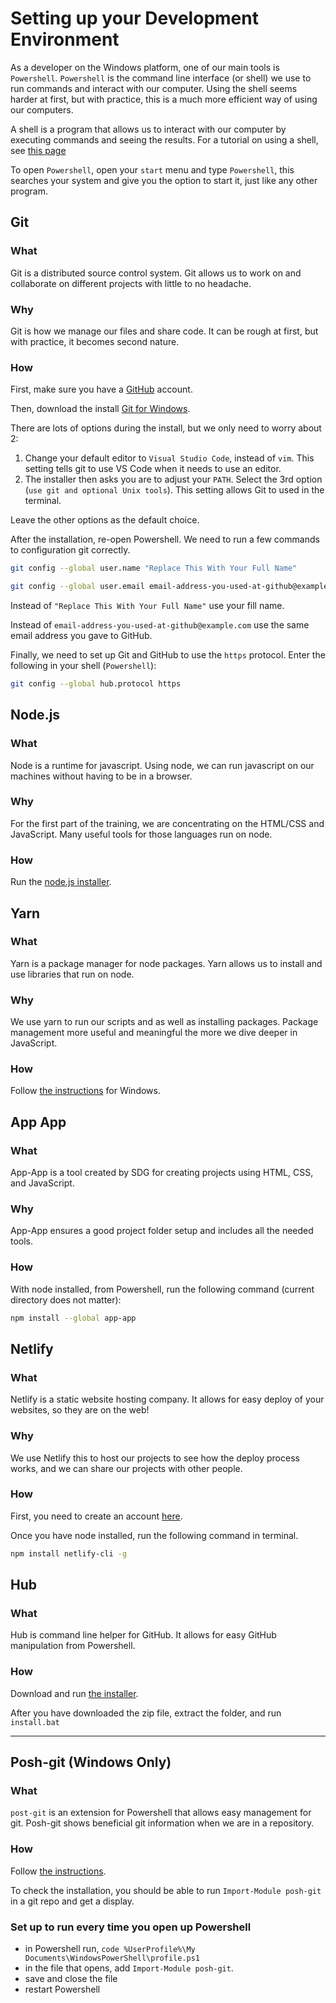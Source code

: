 # Setting up your Development Environment

As a developer on the Windows platform, one of our main tools is `Powershell`. `Powershell` is the command line interface (or shell) we use to run commands and interact with our computer. Using the shell seems harder at first, but with practice, this is a much more efficient way of using our computers.

A shell is a program that allows us to interact with our computer by executing commands and seeing the results. For a tutorial on using a shell, see [this page](/handbook/skills/command-line)

To open `Powershell`, open your `start` menu and type `Powershell`, this searches your system and give you the option to start it, just like any other program.

## Git

### What

Git is a distributed source control system. Git allows us to work on and collaborate on different projects with little to no headache.

### Why

Git is how we manage our files and share code. It can be rough at first, but with practice, it becomes second nature.

### How

First, make sure you have a [GitHub](http://github.com/) account.

Then, download the install [Git for Windows](https://gitforwindows.org/).

There are lots of options during the install, but we only need to worry about 2:

1. Change your default editor to `Visual Studio Code`, instead of `vim`. This setting tells git to use VS Code when it needs to use an editor.
2. The installer then asks you are to adjust your `PATH`. Select the 3rd option (`use git and optional Unix tools`). This setting allows Git to used in the terminal.

Leave the other options as the default choice.

After the installation, re-open Powershell. We need to run a few commands to configuration git correctly.

```sh
git config --global user.name "Replace This With Your Full Name"
```

```sh
git config --global user.email email-address-you-used-at-github@example.com
```

Instead of `"Replace This With Your Full Name"` use your fill name.

Instead of `email-address-you-used-at-github@example.com` use the same email address you gave to GitHub.

Finally, we need to set up Git and GitHub to use the `https` protocol. Enter the following in your shell (`Powershell`):

```sh
git config --global hub.protocol https
```

## Node.js

### What

Node is a runtime for javascript. Using node, we can run javascript on our machines without having to be in a browser.

### Why

For the first part of the training, we are concentrating on the HTML/CSS and JavaScript. Many useful tools for those languages run on node.

### How

Run the [node.js installer](https://nodejs.org/en/).

## Yarn

### What

Yarn is a package manager for node packages. Yarn allows us to install and use libraries that run on node.

### Why

We use yarn to run our scripts and as well as installing packages. Package management more useful and meaningful the more we dive deeper in JavaScript.

### How

Follow [the instructions](https://yarnpkg.com/lang/en/docs/install/) for Windows.

## App App

### What

App-App is a tool created by SDG for creating projects using HTML, CSS, and JavaScript.

### Why

App-App ensures a good project folder setup and includes all the needed tools.

### How

With node installed, from Powershell, run the following command (current directory does not matter):

```sh
npm install --global app-app
```

## Netlify

### What

Netlify is a static website hosting company. It allows for easy deploy of your websites, so they are on the web!

### Why

We use Netlify this to host our projects to see how the deploy process works, and we can share our projects with other people.

### How

First, you need to create an account [here](https://www.netlify.com/).

Once you have node installed, run the following command in terminal.

```sh
npm install netlify-cli -g
```

## Hub

### What

Hub is command line helper for GitHub. It allows for easy GitHub manipulation from Powershell.

### How

Download and run [the installer](https://github.com/github/hub/releases/download/v2.11.2/hub-windows-amd64-2.11.2.zip).

After you have downloaded the zip file, extract the folder, and run `install.bat`

---

## Posh-git (Windows Only)

### What

`post-git` is an extension for Powershell that allows easy management for git. Posh-git shows beneficial git information when we are in a repository.

### How

Follow [the instructions](https://github.com/dahlbyk/posh-git#installation).

To check the installation, you should be able to run `Import-Module posh-git` in a git repo and get a display.

### Set up to run every time you open up Powershell

- in Powershell run, `code %UserProfile%\My Documents\WindowsPowerShell\profile.ps1`
- in the file that opens, add `Import-Module posh-git`.
- save and close the file
- restart Powershell
